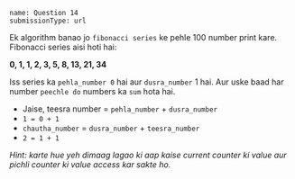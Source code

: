 ```ngMeta
name: Question 14
submissionType: url
```

Ek algorithm banao jo `fibonacci series` ke pehle 100 number print kare. Fibonacci series aisi hoti hai:

**0, 1, 1, 2, 3, 5, 8, 13, 21, 34**

Iss series ka `pehla_number 0` hai aur `dusra_number` 1 hai. Aur uske baad har number `peechle do` numbers ka `sum` hota hai.

- Jaise, teesra number = `pehla_number` + `dusra_number`
- `1 = 0 + 1`
- `chautha_number` = `dusra_number` + `teesra_number`
- `2 = 1 + 1`

*Hint: karte hue yeh dimaag lagao ki aap kaise current counter ki value aur pichli counter ki value access kar sakte ho.*
